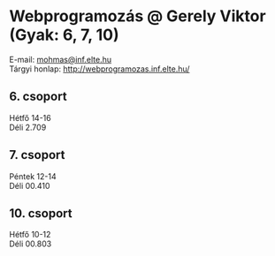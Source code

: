 # Webprogramozás @ Gerely Viktor (Gyak: 6, 7, 10)

E-mail: mohmas@inf.elte.hu<br>
Tárgyi honlap: http://webprogramozas.inf.elte.hu/

<h2>6.  csoport</h2>
Hétfő 14-16<br>
Déli 2.709

<h2>7.  csoport</h2>
Péntek 12-14<br>
Déli 00.410

<h2>10. csoport</h2>
Hétfő 10-12<br>
Déli 00.803
